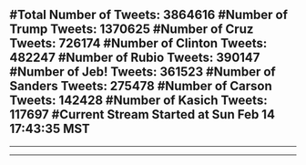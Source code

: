 #Total Number of Tweets: 3864616 
#Number of Trump Tweets: 1370625
#Number of Cruz Tweets: 726174
#Number of Clinton Tweets: 482247
#Number of Rubio Tweets: 390147
#Number of Jeb! Tweets: 361523
#Number of Sanders Tweets: 275478
#Number of Carson Tweets: 142428
#Number of Kasich Tweets: 117697
#Current Stream Started at Sun Feb 14 17:43:35 MST
---
---
---
